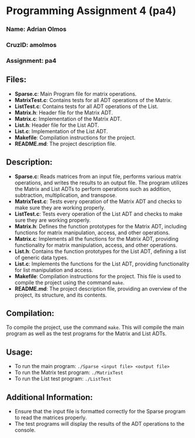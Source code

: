 # Programming Assignment 4 (pa4)

### Name: Adrian Olmos

### CruzID: amolmos

### Assignment: pa4

## Files:

- **Sparse.c**: Main Program file for matrix operations.
- **MatrixTest.c**: Contains tests for all ADT operations of the Matrix.
- **ListTest.c**: Contains tests for all ADT operations of the List.
- **Matrix.h**: Header file for the Matrix ADT.
- **Matrix.c**: Implementation of the Matrix ADT.
- **List.h**: Header file for the List ADT.
- **List.c**: Implementation of the List ADT.
- **Makefile**: Compilation instructions for the project.
- **README.md**: The project description file.

## Description:

- **Sparse.c**: Reads matrices from an input file, performs various matrix operations, and writes the results to an output file. The program utilizes the Matrix and List ADTs to perform operations such as addition, subtraction, multiplication, and transpose.
- **MatrixTest.c**: Tests every operation of the Matrix ADT and checks to make sure they are working properly.
- **ListTest.c**: Tests every operation of the List ADT and checks to make sure they are working properly.
- **Matrix.h**: Defines the function prototypes for the Matrix ADT, including functions for matrix manipulation, access, and other operations.
- **Matrix.c**: Implements all the functions for the Matrix ADT, providing functionality for matrix manipulation, access, and other operations.
- **List.h**: Contains the function prototypes for the List ADT, defining a list of generic data types.
- **List.c**: Implements the functions for the List ADT, providing functionality for list manipulation and access.
- **Makefile**: Compilation instructions for the project. This file is used to compile the project using the command `make`.
- **README.md**: The project description file, providing an overview of the project, its structure, and its contents.

## Compilation:

To compile the project, use the command `make`. This will compile the main program as well as the test programs for the Matrix and List ADTs.

## Usage:

- To run the main program: `./Sparse <input file> <output file>`
- To run the Matrix test program: `./MatrixTest`
- To run the List test program: `./ListTest`

## Additional Information:

- Ensure that the input file is formatted correctly for the Sparse program to read the matrices properly.
- The test programs will display the results of the ADT operations to the console.

